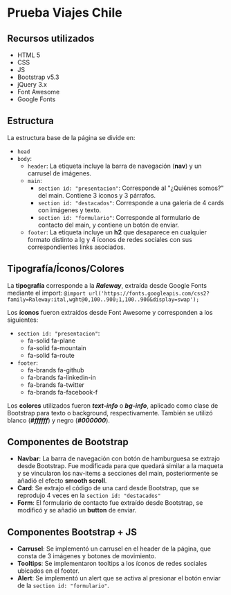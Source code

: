 # Prueba Viajes Chile
## Recursos utilizados
+ HTML 5
+ CSS
+ JS
+ Bootstrap v5.3
+ jQuery 3.x
+ Font Awesome
+ Google Fonts

## Estructura

La estructura base de la página se divide en:
+ `head`
+ `body`:
    + `header`: La etiqueta incluye la barra de navegación (**nav**) y un carrusel de imágenes.
    + `main`: 
        + `section id: "presentacion"`: Corresponde al "¿Quiénes somos?" del main. Contiene 3 íconos y 3 párrafos.
        + `section id: "destacados"`: Corresponde a una galería de 4 cards con imágenes y texto.
        + `section id: "formulario"`: Corresponde al formulario de contacto del main, y contiene un botón de enviar.
    + `footer`: La etiqueta incluye un **h2** que desaparece en cualquier formato distinto a lg y 4 íconos de redes sociales con sus correspondientes links asociados. 

## Tipografía/Íconos/Colores

La **tipografía** corresponde a la ***Raleway***, extraída desde Google Fonts mediante el import: `@import url('https://fonts.googleapis.com/css2?family=Raleway:ital,wght@0,100..900;1,100..900&display=swap');`

Los **íconos** fueron extraídos desde Font Awesome y corresponden a los siguientes:
+ `section id: "presentacion"`: 
    + fa-solid fa-plane 
    + fa-solid fa-mountain
    + fa-solid fa-route
+ `footer`: 
    + fa-brands fa-github
    + fa-brands fa-linkedin-in
    + fa-brands fa-twitter
    + fa-brands fa-facebook-f

Los **colores** utilizados fueron ***text-info*** o ***bg-info***, aplicado como clase de Bootstrap para texto o background, respectivamente. También se utilizó blanco (***#ffffff***) y negro (***#000000***).

## Componentes de Bootstrap

+ **Navbar**: La barra de navegación con botón de hamburguesa se extrajo desde Bootstrap. Fue modificada para que quedará similar a la maqueta y se vincularon los nav-items a secciones del main, posteriormente se añadió el efecto **smooth scroll**.
+ **Card**: Se extrajo el código de una card desde Bootstrap, que se reprodujo 4 veces en la `section id: "destacados"`
+ **Form**: El formulario de contacto fue extraído desde Bootstrap, se modificó y se añadió un **button** de enviar.

## Componentes Bootstrap + JS

+ **Carrusel**: Se implementó un carrusel en el header de la página, que consta de 3 imágenes y botones de movimiento.
+ **Tooltips**: Se implementaron tooltips a los íconos de redes sociales ubicados en el footer.
+ **Alert**: Se implementó un alert que se activa al presionar el botón enviar de la `section id: "formulario"`.
